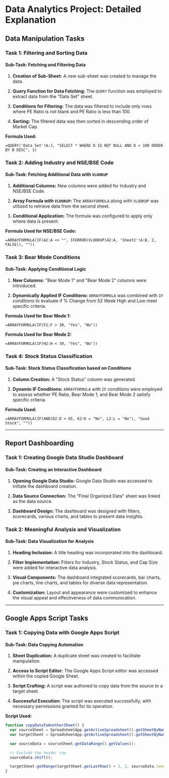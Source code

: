 # Data Analytics Project: Detailed Explanation

## Data Manipulation Tasks

### Task 1: Filtering and Sorting Data

#### Sub-Task: Fetching and Filtering Data

1. **Creation of Sub-Sheet:** A new sub-sheet was created to manage the data.

2. **Query Function for Data Fetching:** The `QUERY` function was employed to extract data from the "Data Set" sheet.

3. **Conditions for Filtering:** The data was filtered to include only rows where PE Ratio is not blank and PE Ratio is less than 100.

4. **Sorting:** The filtered data was then sorted in descending order of Market Cap.

**Formula Used:**
```excel
=QUERY('Data Set'!A:J, "SELECT * WHERE D IS NOT NULL AND D < 100 ORDER BY B DESC", 1)
```

### Task 2: Adding Industry and NSE/BSE Code

#### Sub-Task: Fetching Additional Data with `VLOOKUP`

1. **Additional Columns:** New columns were added for Industry and NSE/BSE Code.

2. **Array Formula with `VLOOKUP`:** The `ARRAYFORMULA` along with `VLOOKUP` was utilized to retrieve data from the second sheet.

3. **Conditional Application:** The formula was configured to apply only where data is present.

**Formula Used for NSE/BSE Code:**
```excel
=ARRAYFORMULA(IF(A2:A <> "", IFERROR(VLOOKUP(A2:A, 'Sheet2'!A:B, 2, FALSE)), ""))
```

### Task 3: Bear Mode Conditions

#### Sub-Task: Applying Conditional Logic

1. **New Columns:** "Bear Mode 1" and "Bear Mode 2" columns were introduced.

2. **Dynamically Applied IF Conditions:** `ARRAYFORMULA` was combined with `IF` conditions to evaluate if % Change from 52 Week High and Low meet specific criteria.

**Formula Used for Bear Mode 1:**
```excel
=ARRAYFORMULA(IF(F2:F > 30, "Yes", "No"))
```

**Formula Used for Bear Mode 2:**
```excel
=ARRAYFORMULA(IF(H2:H < 30, "Yes", "No"))
```

### Task 4: Stock Status Classification

#### Sub-Task: Stock Status Classification based on Conditions

1. **Column Creation:** A "Stock Status" column was generated.

2. **Dynamic IF Conditions:** `ARRAYFORMULA` with `IF` conditions were employed to assess whether PE Ratio, Bear Mode 1, and Bear Mode 2 satisfy specific criteria.

**Formula Used:**
```excel
=ARRAYFORMULA(IF(AND(D2:D < 65, K2:K = "No", L2:L = "No"), "Good Stock", ""))
```

---

## Report Dashboarding

### Task 1: Creating Google Data Studio Dashboard

#### Sub-Task: Creating an Interactive Dashboard

1. **Opening Google Data Studio:** Google Data Studio was accessed to initiate the dashboard creation.

2. **Data Source Connection:** The "Final Organized Data" sheet was linked as the data source.

3. **Dashboard Design:** The dashboard was designed with filters, scorecards, various charts, and tables to present data insights.

### Task 2: Meaningful Analysis and Visualization

#### Sub-Task: Data Visualization for Analysis

1. **Heading Inclusion:** A title heading was incorporated into the dashboard.

2. **Filter Implementation:** Filters for Industry, Stock Status, and Cap Size were added for interactive data analysis.

3. **Visual Components:** The dashboard integrated scorecards, bar charts, pie charts, line charts, and tables for diverse data representation.

4. **Customization:** Layout and appearance were customized to enhance the visual appeal and effectiveness of data communication.

---

## Google Apps Script Tasks

### Task 1: Copying Data with Google Apps Script

#### Sub-Task: Data Copying Automation

1. **Sheet Duplication:** A duplicate sheet was created to facilitate manipulation.

2. **Access to Script Editor:** The Google Apps Script editor was accessed within the copied Google Sheet.

3. **Script Crafting:** A script was authored to copy data from the source to a target sheet.

4. **Successful Execution:** The script was executed successfully, with necessary permissions granted for its operation.

**Script Used:**
```javascript
function copyDataToAnotherSheet() {
  var sourceSheet = SpreadsheetApp.getActiveSpreadsheet().getSheetByName("SourceSheetName");
  var targetSheet = SpreadsheetApp.getActiveSpreadsheet().getSheetByName("TargetSheetName");

  var sourceData = sourceSheet.getDataRange().getValues();

  // Exclude the header row
  sourceData.shift();

  targetSheet.getRange(targetSheet.getLastRow() + 1, 1, sourceData.length, sourceData[0].length).setValues(sourceData);
}


```
